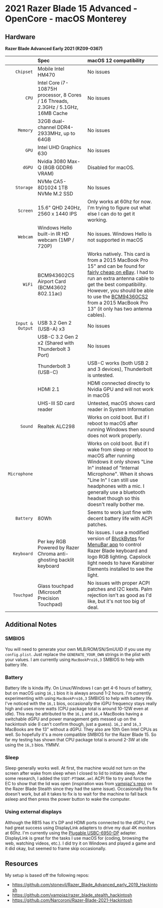 2021 Razer Blade 15 Advanced - OpenCore - macOS Monterey
===================

## Hardware

**Razer Blade Advanced Early 2021 (RZ09-0367)**

| | Spec | macOS 12 compatibility |
| ---: | :--- | :--- |
| ``Chipset`` | Mobile Intel HM470 | No issues |
| ``CPU`` | Intel Core i7-10875H processor, 8 Cores / 16 Threads, 2.3GHz / 5.1GHz, 16MB Cache | No issues |
| ``Memory`` | 32GB dual-channel DDR4-2933MHz, up to 64GB | No issues |
| ``GPU`` | Intel UHD Graphics 630 | No issues |
| ``dGPU`` | Nvidia 3080 Max-Q (8GB GDDR6 VRAM) | Disabled for macOS. |
| ``Storage`` | NVMe CA5-8D1024 1TB NVMe M.2 SSD | No Issues  |
| ``Screen`` | 15.6" QHD 240Hz, 2560 x 1440 IPS |  Only works at 60hz for now. I'm trying to figure out what else I can do to get it working. |
| ``Webcam`` | Windows Hello built-in IR HD webcam (1MP / 720P) |  No issues. Windows Hello is not supported in macOS |
| ``WiFi`` | BCM943602CS Airport Card (BCM43602 802.11ac) | Works natively. This card is from a 2015 MacBook Pro 15" and can be found for [fairly cheap on eBay](https://www.ebay.com/sch/i.html?_nkw=BCM943602CS). I had to run an extra antenna cable to get the best compatibility. However, you should be able to use the [BCM94360CS2](https://www.ebay.com/sch/i.html?_nkw=BCM94360CS2) from a 2015 MacBook Pro 13" (it only has two antenna cables). |
| ``Input & Output`` | USB 3.2 Gen 2 (USB-A) x3 | No issues |
| | USB-C 3.2 Gen 2 x2 (Shared with Thunderbolt 3 Port) | No issues |
| | Thunderbolt 3 (USB-C) | USB-C works (both USB 2 and 3 devices), Thunderbolt is untested. |
| | HDMI 2.1 | HDMI connected directly to Nvidia GPU and will not work in macOS |
| | UHS-III SD card reader | Untested, macOS shows card reader in System Information |
| ``Sound`` | Realtek ALC298 | Works on cold boot. But if I reboot to macOS after running Windows then sound does not work properly. |
| ``Microphone`` | | Works on cold boot. But if I wake from sleep or reboot to macOS after running Windows it only shows "Line In" instead of "Internal Microphone". When it shows "Line In" I can still use headphones with a mic. I generally use a bluetooth headset though so this doesn't really bother me. |
| ``Battery`` | 80Wh | Seems to work just fine with decent battery life with ACPI patches. |
| ``Keyboard`` | Per key RGB Powered by Razer Chroma anti-ghosting backlit keyboard | No issues. I use a modified version of [BlvckBytes](https://github.com/BlvckBytes) for [MenuBar app](https://github.com/BlvckBytes/RazerControl/releases) to control Razer Blade keyboard and logo RGB lighting. Capslock light needs to have Karabiner Elements installed to see the light. |
| ``Touchpad`` | Glass touchpad (Microsoft Precision Touchpad) | No issues with proper ACPI patches and I2C kexts. Palm rejection isn't as good as I'd like, but it's not too big of deal. |

## Additional Notes

### SMBIOS

You will need to generate your own MLB/ROM/SN/SmUUID if you use my `config.plist`. Just replace the `GENERATE_YOUR_OWN` strings in the plist with your values. I am currently using `MacBookPro16,3` SMBIOS to help with battery life.

### Battery
Battery life is kinda iffy. On Linux/Windows I can get 4-6 hours of battery, but on macOS using `16,1` bios it is always around 1-2 hours. I'm currently experimenting with using `MacBookPro16,3` SMBIOS to help with battery life. I've noticed with the `16,1` bios, occasionally the iGPU frequency stays really high and uses more watts (CPU package total is around 10-12W even at idle). This may be attributed to the `16,1` and `16,4` MacBooks having a switchable dGPU and power management gets messed up on the hackintosh side (I can't confirm though, just a guess). `16,2` and `16,3` MacBooks are the 13" without a dGPU. They also are 10th Gen Intel CPUs as well. So hopefully it's a more compatible SMBIOS for the Razer Blade 15. So far my testing has shown that CPU package total is around 2-3W at idle using the `16,3` bios. YMMV.

### Sleep

Sleep generally works well. At first, the machine would not turn on the screen after wake from sleep when I closed to lid to initiate sleep. After some research, I added the `SSDT-PTSWAK.aml` ACPI file to try and force the EC to show that the lid was open (inspiration was from [vampjaz's repo](https://github.com/vampjaz/razer_blade_stealth_hackintosh) on the Razer Blade Stealth since they had the same issue). Occasionally this fix doesn't work, but all it takes to fix is to wait for the machine to fall back asleep and then press the power button to wake the computer.

### Using external displays
Although the RB15 has it's DP and HDMI ports connected to the dGPU, I've had great success using DisplayLink adapters to drive my dual 4K monitors at 60hz. I'm currently using the [Plugable USBC-6950-DP](https://plugable.com/products/usbc-6950-dp/) adapter. DisplayLink is great for the tasks I use macOS for (coding, browsing the web, watching videos, etc.). I did try it on Windows and played a game and it did okay, but seemed to frame skip occasionally.


## Resources
My setup is based off the following repos:
* https://github.com/stonevil/Razer_Blade_Advanced_early_2019_Hackintosh
* https://github.com/vampjaz/razer_blade_stealth_hackintosh
* https://github.com/Narcoroni/Razer-Blade-2021-Hackintosh


